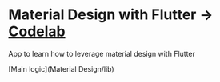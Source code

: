 # Material Design with Flutter -> [Codelab](https://codelabs.developers.google.com/codelabs/mdc-101-flutter/index.html?index=../..index#0)

App to learn how to leverage material design with Flutter

[Main logic](Material Design/lib)
